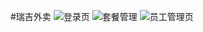 #瑞吉外卖
![登录页](https://github.com/pickflash/reggie_take_out/assets/100815427/fe25337c-ddac-41a7-9165-507621708ef3)
![套餐管理](https://github.com/pickflash/reggie_take_out/assets/100815427/945543f3-1d75-4f27-9bc1-7c88c7b68be2)
![员工管理页](https://github.com/pickflash/reggie_take_out/assets/100815427/2dea9feb-7e89-4da1-9da3-c959d8090962)
